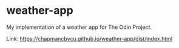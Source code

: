 # weather-app

My implementation of a weather app for The Odin Project.

Link: https://chapmancbvcu.github.io/weather-app/dist/index.html